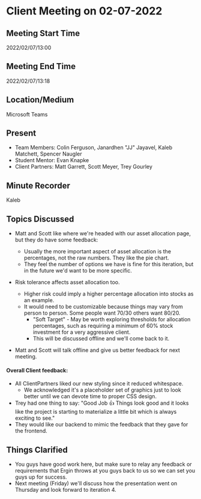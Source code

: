 # Client Meeting on 02-07-2022

## Meeting Start Time

2022/02/07/13:00

## Meeting End Time

2022/02/07/13:18

## Location/Medium

Microsoft Teams

## Present

- Team Members: Colin Ferguson, Janardhen "JJ" Jayavel, Kaleb Matchett, Spencer Naugler
- Student Mentor: Evan Knapke
- Client Partners: Matt Garrett, Scott Meyer, Trey Gourley

## Minute Recorder

Kaleb

## Topics Discussed
- Matt and Scott like where we're headed with our asset allocation page, but they do have some feedback:
  - Usually the more important aspect of asset allocation is the percentages, not the raw numbers. They like the pie chart.
  - They feel the number of options we have is fine for this iteration, but in the future we'd want to be more specific.

- Risk tolerance affects asset allocation too.
  - Higher risk could imply a higher percentage allocation into stocks as an example.
  - It would need to be customizable because things may vary from person to person. Some people want 70/30 others want 80/20.
    - "Soft Target" - May be worth exploring thresholds for allocation percentages, such as requiring a minimum of 60% stock investment for a very aggressive client.
    - This will be discussed offline and we'll come back to it.

- Matt and Scott will talk offline and give us better feedback for next meeting.

#### Overall Client feedback:
- All ClientPartners liked our new styling since it reduced whitespace.
  - We acknowledged it's a placeholder set of graphics just to look better until we can devote time to proper CSS design.
- Trey had one thing to say: "Good Job 👍 Things look good and it looks like the project is starting to materialize a little bit which is always exciting to see."
- They would like our backend to mimic the feedback that they gave for the frontend.

## Things Clarified

- You guys have good work here, but make sure to relay any feedback or requirements that Ergin throws at you guys back to us so we can set you guys up for success.
- Next meeting (Friday) we'll discuss how the presentation went on Thursday and look forward to iteration 4.
